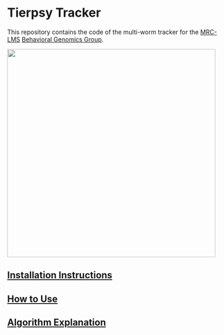 # Tierpsy Tracker
This repository contains the code of the multi-worm tracker for the [MRC-LMS](http://lms.mrc.ac.uk/) [Behavioral Genomics Group](http://behave.csc.mrc.ac.uk/). 

<img src="https://cloud.githubusercontent.com/assets/8364368/26658216/8d5599b2-4660-11e7-911b-c390330a15ee.gif" width=480>



## [Installation Instructions](docs/INSTALLATION.md)
## [How to Use](docs/HOWTO.md)
## [Algorithm Explanation](docs/EXPLANATION.md)

